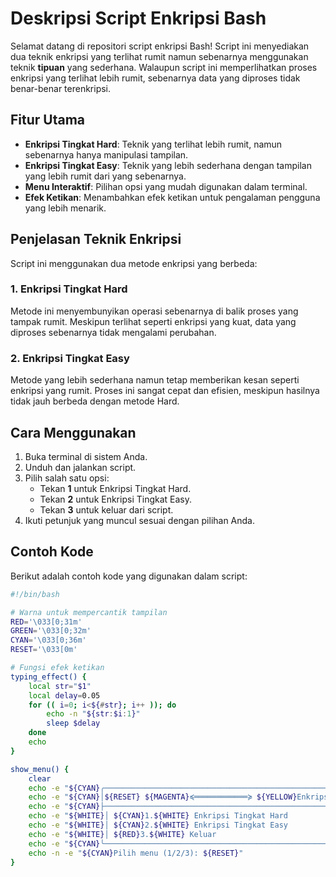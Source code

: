 # Deskripsi Script Enkripsi Bash

Selamat datang di repositori script enkripsi Bash! Script ini menyediakan dua teknik enkripsi yang terlihat rumit namun sebenarnya menggunakan teknik **tipuan** yang sederhana. Walaupun script ini memperlihatkan proses enkripsi yang terlihat lebih rumit, sebenarnya data yang diproses tidak benar-benar terenkripsi.

## Fitur Utama

- **Enkripsi Tingkat Hard**: Teknik yang terlihat lebih rumit, namun sebenarnya hanya manipulasi tampilan.
- **Enkripsi Tingkat Easy**: Teknik yang lebih sederhana dengan tampilan yang lebih rumit dari yang sebenarnya.
- **Menu Interaktif**: Pilihan opsi yang mudah digunakan dalam terminal.
- **Efek Ketikan**: Menambahkan efek ketikan untuk pengalaman pengguna yang lebih menarik.

## Penjelasan Teknik Enkripsi

Script ini menggunakan dua metode enkripsi yang berbeda:

### 1. Enkripsi Tingkat Hard
Metode ini menyembunyikan operasi sebenarnya di balik proses yang tampak rumit. Meskipun terlihat seperti enkripsi yang kuat, data yang diproses sebenarnya tidak mengalami perubahan.

### 2. Enkripsi Tingkat Easy
Metode yang lebih sederhana namun tetap memberikan kesan seperti enkripsi yang rumit. Proses ini sangat cepat dan efisien, meskipun hasilnya tidak jauh berbeda dengan metode Hard.

## Cara Menggunakan

1. Buka terminal di sistem Anda.
2. Unduh dan jalankan script.
3. Pilih salah satu opsi:
   - Tekan **1** untuk Enkripsi Tingkat Hard.
   - Tekan **2** untuk Enkripsi Tingkat Easy.
   - Tekan **3** untuk keluar dari script.
4. Ikuti petunjuk yang muncul sesuai dengan pilihan Anda.

## Contoh Kode

Berikut adalah contoh kode yang digunakan dalam script:

```bash
#!/bin/bash

# Warna untuk mempercantik tampilan
RED='\033[0;31m'
GREEN='\033[0;32m'
CYAN='\033[0;36m'
RESET='\033[0m'

# Fungsi efek ketikan
typing_effect() {
    local str="$1"
    local delay=0.05
    for (( i=0; i<${#str}; i++ )); do
        echo -n "${str:$i:1}"
        sleep $delay
    done
    echo
}

show_menu() {
    clear
    echo -e "${CYAN}╭────────────────────────────────────────────────────────────────╮${RESET}"
    echo -e "${CYAN}│${RESET} ${MAGENTA}≼════════════≽ ${YELLOW}Enkripsi Menu ${MAGENTA}≼════════════≽ ${CYAN}│${RESET}"
    echo -e "${CYAN}├────────────────────────────────────────────────────────────────┤${RESET}"
    echo -e "${WHITE}│ ${CYAN}1.${WHITE} Enkripsi Tingkat Hard                ${CYAN}│${RESET}"
    echo -e "${WHITE}│ ${CYAN}2.${WHITE} Enkripsi Tingkat Easy                ${CYAN}│${RESET}"
    echo -e "${WHITE}│ ${RED}3.${WHITE} Keluar                               ${CYAN}│${RESET}"
    echo -e "${CYAN}╰────────────────────────────────────────────────────────────────╯${RESET}"
    echo -n -e "${CYAN}Pilih menu (1/2/3): ${RESET}"
}
